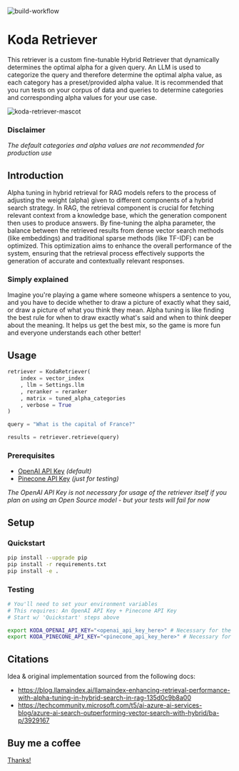 ![build-workflow](https://github.com/no-dice-io/koda-retriever/actions/workflows/build.yml/badge.svg) 

# Koda Retriever
This retriever is a custom fine-tunable Hybrid Retriever that dynamically determines the optimal alpha for a given query.
An LLM is used to categorize the query and therefore determine the optimal alpha value, as each category has a preset/provided alpha value.
It is recommended that you run tests on your corpus of data and queries to determine categories and corresponding alpha values for your use case.

![koda-retriever-mascot](https://i.imgur.com/224ocIw.jpeg)

### Disclaimer
*The default categories and alpha values are not recommended for production use*

## Introduction
Alpha tuning in hybrid retrieval for RAG models refers to the process of adjusting the weight (alpha) given to different components of a hybrid search strategy. In RAG, the retrieval component is crucial for fetching relevant context from a knowledge base, which the generation component then uses to produce answers. By fine-tuning the alpha parameter, the balance between the retrieved results from dense vector search methods (like embeddings) and traditional sparse methods (like TF-IDF) can be optimized. This optimization aims to enhance the overall performance of the system, ensuring that the retrieval process effectively supports the generation of accurate and contextually relevant responses.

### Simply explained
Imagine you're playing a game where someone whispers a sentence to you, and you have to decide whether to draw a picture of exactly what they said, or draw a picture of what you think they mean. Alpha tuning is like finding the best rule for when to draw exactly what's said and when to think deeper about the meaning. It helps us get the best mix, so the game is more fun and everyone understands each other better!

## Usage

```python
retriever = KodaRetriever(
    index = vector_index
    , llm = Settings.llm
    , reranker = reranker
    , matrix = tuned_alpha_categories
    , verbose = True
)

query = "What is the capital of France?"

results = retriever.retrieve(query)
```

### Prerequisites
- [OpenAI API Key](https://platform.openai.com/overview)  *(default)*
- [Pinecone API Key](https://www.pinecone.io/) *(just for testing)*

*The OpenAI API Key is not necessary for usage of the retriever itself if you plan on using an Open Source model - but your tests will fail for now*

## Setup

### Quickstart
```bash
pip install --upgrade pip
pip install -r requirements.txt
pip install -e .
```

### Testing

```bash
# You'll need to set your environment variables
# This requires: An OpenAI API Key + Pinecone API Key
# Start w/ 'Quickstart' steps above

export KODA_OPENAI_API_KEY="<openai_api_key_here>" # Necessary for the retriever itself
export KODA_PINECONE_API_KEY="<pinecone_api_key_here>" # Necessary for the retriever itself
```

## Citations
Idea & original implementation sourced from the following docs:
- https://blog.llamaindex.ai/llamaindex-enhancing-retrieval-performance-with-alpha-tuning-in-hybrid-search-in-rag-135d0c9b8a00
- https://techcommunity.microsoft.com/t5/ai-azure-ai-services-blog/azure-ai-search-outperforming-vector-search-with-hybrid/ba-p/3929167

## Buy me a coffee 

[Thanks!](https://www.buymeacoffee.com/nodice)
